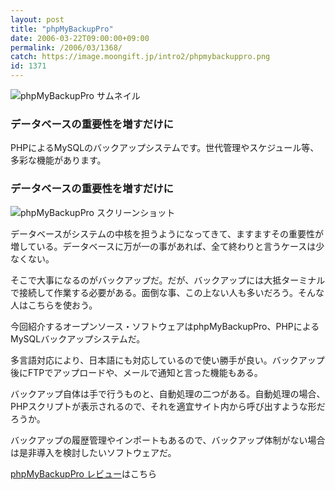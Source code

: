 ```yaml
---
layout: post
title: "phpMyBackupPro"
date: 2006-03-22T09:00:00+09:00
permalink: /2006/03/1368/
catch: https://image.moongift.jp/intro2/phpmybackuppro.png
id: 1371
---
```

 ![phpMyBackupPro サムネイル](https://image.moongift.jp/intro2/phpmybackuppro.t.png "phpMyBackupPro サムネイル")
  

### データベースの重要性を増すだけに
  
PHPによるMySQLのバックアップシステムです。世代管理やスケジュール等、多彩な機能があります。  
<!--more-->  

### データベースの重要性を増すだけに
  

![phpMyBackupPro スクリーンショット](https://image.moongift.jp/intro2/phpmybackuppro.png "phpMyBackupPro スクリーンショット")

  

データベースがシステムの中核を担うようになってきて、ますますその重要性が増している。データベースに万が一の事があれば、全て終わりと言うケースは少なくない。

  

そこで大事になるのがバックアップだ。だが、バックアップには大抵ターミナルで接続して作業する必要がある。面倒な事、この上ない人も多いだろう。そんな人はこちらを使おう。

  

今回紹介するオープンソース・ソフトウェアはphpMyBackupPro、PHPによるMySQLバックアップシステムだ。

  

多言語対応により、日本語にも対応しているので使い勝手が良い。バックアップ後にFTPでアップロードや、メールで通知と言った機能もある。

  

バックアップ自体は手で行うものと、自動処理の二つがある。自動処理の場合、PHPスクリプトが表示されるので、それを適宜サイト内から呼び出すような形だろうか。

  

バックアップの履歴管理やインポートもあるので、バックアップ体制がない場合は是非導入を検討したいソフトウェアだ。

  

[phpMyBackupPro レビュー](http://oss.moongift.jp/review/i-1372.html)はこちら

